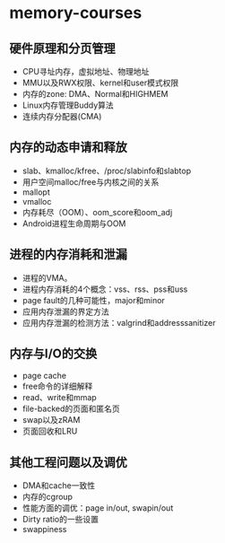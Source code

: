 # memory-courses

## 硬件原理和分页管理

*   CPU寻址内存，虚拟地址、物理地址
*   MMU以及RWX权限、kernel和user模式权限
*   内存的zone: DMA、Normal和HIGHMEM
*   Linux内存管理Buddy算法
*   连续内存分配器(CMA)

## 内存的动态申请和释放

*   slab、kmalloc/kfree、/proc/slabinfo和slabtop
*   用户空间malloc/free与内核之间的关系
*   mallopt
*   vmalloc
*   内存耗尽（OOM）、oom_score和oom_adj
*   Android进程生命周期与OOM

## 进程的内存消耗和泄漏

*   进程的VMA。
*   进程内存消耗的4个概念：vss、rss、pss和uss
*   page fault的几种可能性，major和minor
*   应用内存泄漏的界定方法
*   应用内存泄漏的检测方法：valgrind和addresssanitizer

## 内存与I/O的交换

*   page cache
*   free命令的详细解释
*   read、write和mmap
*   file-backed的页面和匿名页
*   swap以及zRAM
*   页面回收和LRU

## 其他工程问题以及调优

*   DMA和cache一致性
*   内存的cgroup
*   性能方面的调优：page in/out, swapin/out
*   Dirty ratio的一些设置
*   swappiness

